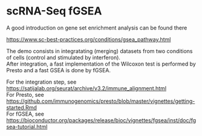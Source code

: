 # scRNA-Seq fGSEA  

A good introduction on gene set enrichment analysis can be found there  

https://www.sc-best-practices.org/conditions/gsea_pathway.html  

The demo consists in integratating (merging) datasets from two conditions of cells (control and stimulated by interferon).    
After integration, a fast implementation of the Wilcoxon test is performed by Presto and a fast GSEA is done by fGSEA.

For the integration step, see  https://satijalab.org/seurat/archive/v3.2/immune_alignment.html  
For Presto, see https://github.com/immunogenomics/presto/blob/master/vignettes/getting-started.Rmd  
For fGSEA, see  https://bioconductor.org/packages/release/bioc/vignettes/fgsea/inst/doc/fgsea-tutorial.html  
